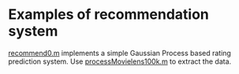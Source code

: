 <h1>Examples of recommendation system</h1>

[recommend0.m](recommend0.m) implements a simple Gaussian Process based rating prediction system. Use [processMovielens100k.m](https://github.com/emtiyaz/recommedationDatasets/blob/master/processMovielens100k.m) to extract the data.
